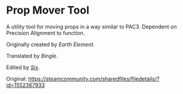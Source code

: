# Prop Mover Tool
A utility tool for moving props in a way similar to PAC3. Dependent on Precision Alignment to function.

Originally created by *Earth Element*.

Translated by *Bingle*.

Edited by *[Six](https://steamcommunity.com/profiles/76561198003824895)*.

Original: https://steamcommunity.com/sharedfiles/filedetails/?id=1552367933
